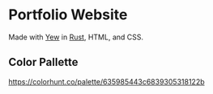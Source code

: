 # Portfolio Website

Made with [Yew](https://yew.rs/) in [Rust](https://www.rust-lang.org/), HTML, and CSS.

## Color Pallette

<https://colorhunt.co/palette/635985443c6839305318122b>
